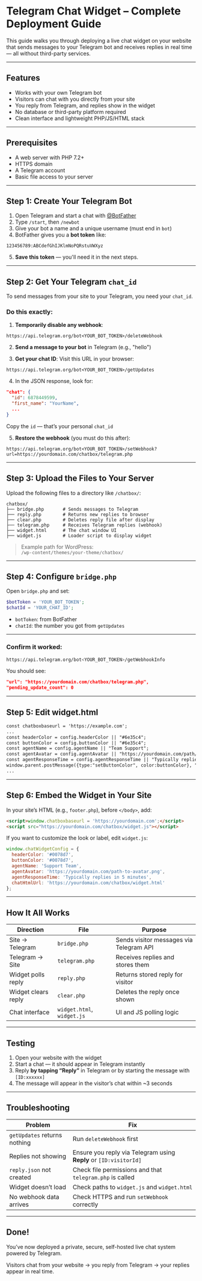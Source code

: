 # Telegram Chat Widget – Complete Deployment Guide

This guide walks you through deploying a live chat widget on your website that sends messages to your Telegram bot and receives replies in real time — all without third-party services.

* * *

## Features

- Works with your own Telegram bot
- Visitors can chat with you directly from your site
- You reply from Telegram, and replies show in the widget
- No database or third-party platform required
- Clean interface and lightweight PHP/JS/HTML stack

* * *

## Prerequisites

- A web server with PHP 7.2+
- HTTPS domain
- A Telegram account
- Basic file access to your server

* * *

## Step 1: Create Your Telegram Bot

1. Open Telegram and start a chat with [@BotFather](https://t.me/BotFather)
2. Type `/start`, then `/newbot`
3. Give your bot a name and a unique username (must end in `bot`)
4. BotFather gives you a **bot token** like:

```
123456789:ABCdefGhIJKlmNoPQRstuVWXyz
```

5. **Save this token** — you'll need it in the next steps.

* * *

## Step 2: Get Your Telegram `chat_id`

To send messages from your site to your Telegram, you need your `chat_id`.

### Do this exactly:

1. **Temporarily disable any webhook**:

```
https://api.telegram.org/bot<YOUR_BOT_TOKEN>/deleteWebhook
```

2. **Send a message to your bot** in Telegram (e.g., "hello")

3. **Get your chat ID**:
   Visit this URL in your browser:

```
https://api.telegram.org/bot<YOUR_BOT_TOKEN>/getUpdates
```

4. In the JSON response, look for:

```json
"chat": {
  "id": 6878449599,
  "first_name": "YourName",
  ...
}
```

Copy the `id` — that’s your personal `chat_id`

5. **Restore the webhook** (you must do this after):

```
https://api.telegram.org/bot<YOUR_BOT_TOKEN>/setWebhook?url=https://yourdomain.com/chatbox/telegram.php
```

* * *

## Step 3: Upload the Files to Your Server

Upload the following files to a directory like `/chatbox/`:

```
chatbox/
├── bridge.php       # Sends messages to Telegram
├── reply.php        # Returns new replies to browser
├── clear.php        # Deletes reply file after display
├── telegram.php     # Receives Telegram replies (webhook)
├── widget.html      # The chat window UI
├── widget.js        # Loader script to display widget
```

> Example path for WordPress:  
> `/wp-content/themes/your-theme/chatbox/`

* * *

## Step 4: Configure `bridge.php`

Open `bridge.php` and set:

```php
$botToken = 'YOUR_BOT_TOKEN';
$chatId = 'YOUR_CHAT_ID';
```

- `botToken`: from BotFather
- `chatId`: the number you got from `getUpdates`

* * *

### Confirm it worked:

```bash
https://api.telegram.org/bot<YOUR_BOT_TOKEN>/getWebhookInfo
```

You should see:
```json
"url": "https://yourdomain.com/chatbox/telegram.php",
"pending_update_count": 0
```

* * *

## Step 5: Edit widget.html

```html
const chatboxbaseurl = 'https://example.com';
...
const headerColor = config.headerColor || "#6e35c4";
const buttonColor = config.buttonColor || "#6e35c4";
const agentName = config.agentName || "Team Support";
const agentAvatar = config.agentAvatar || "https://yourdomain.com/path/to/avatar.png";
const agentResponseTime = config.agentResponseTime || "Typically replies within few minutes";
window.parent.postMessage({type:"setButtonColor", color:buttonColor}, "*");
...
```

* * *

## Step 6: Embed the Widget in Your Site

In your site’s HTML (e.g., `footer.php`), before `</body>`, add:

```html
<script>window.chatboxbaseurl = 'https://yourdomain.com';</script>
<script src="https://yourdomain.com/chatbox/widget.js"></script>
```

If you want to customize the look or label, edit `widget.js`:

```js
window.chatWidgetConfig = {
  headerColor: '#0078d7',
  buttonColor: '#0078d7',
  agentName: 'Support Team',
  agentAvatar: 'https://yourdomain.com/path-to-avatar.png',
  agentResponseTime: 'Typically replies in 5 minutes',
  chatHtmlUrl: 'https://yourdomain.com/chatbox/widget.html'
};
```

* * *

## How It All Works

| Direction            | File         | Purpose                                 |
|----------------------|--------------|-----------------------------------------|
| Site → Telegram      | `bridge.php` | Sends visitor messages via Telegram API |
| Telegram → Site      | `telegram.php` | Receives replies and stores them      |
| Widget polls reply   | `reply.php`  | Returns stored reply for visitor        |
| Widget clears reply  | `clear.php`  | Deletes the reply once shown            |
| Chat interface       | `widget.html`, `widget.js` | UI and JS polling logic   |

* * *

## Testing

1. Open your website with the widget
2. Start a chat — it should appear in Telegram instantly
3. Reply **by tapping “Reply”** in Telegram or by starting the message with `[ID:xxxxxx]`
4. The message will appear in the visitor’s chat within ~3 seconds

* * *

## Troubleshooting

| Problem                          | Fix                                                                  |
|----------------------------------|----------------------------------------------------------------------|
| `getUpdates` returns nothing     | Run `deleteWebhook` first                                            |
| Replies not showing              | Ensure you reply via Telegram using **Reply** or `[ID:visitorId]`    |
| `reply.json` not created         | Check file permissions and that `telegram.php` is called             |
| Widget doesn’t load              | Check paths to `widget.js` and `widget.html`                         |
| No webhook data arrives          | Check HTTPS and run `setWebhook` correctly                           |

* * *

## Done!

You’ve now deployed a private, secure, self-hosted live chat system powered by Telegram.

Visitors chat from your website → you reply from Telegram → your replies appear in real time.
